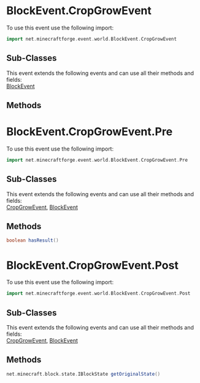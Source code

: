 # BlockEvent.CropGrowEvent

To use this event use the following import:
```groovy
import net.minecraftforge.event.world.BlockEvent.CropGrowEvent
```

## Sub-Classes
This event extends the following events and can use all their methods and fields: <br>
[BlockEvent](block_event.md)

## Methods
# BlockEvent.CropGrowEvent.Pre

To use this event use the following import:
```groovy
import net.minecraftforge.event.world.BlockEvent.CropGrowEvent.Pre
```

## Sub-Classes
This event extends the following events and can use all their methods and fields: <br>
[CropGrowEvent](crop_grow_event.md), [BlockEvent](block_event.md)

## Methods
```groovy
boolean hasResult()
```

# BlockEvent.CropGrowEvent.Post

To use this event use the following import:
```groovy
import net.minecraftforge.event.world.BlockEvent.CropGrowEvent.Post
```

## Sub-Classes
This event extends the following events and can use all their methods and fields: <br>
[CropGrowEvent](crop_grow_event.md), [BlockEvent](block_event.md)

## Methods
```groovy
net.minecraft.block.state.IBlockState getOriginalState()
```

